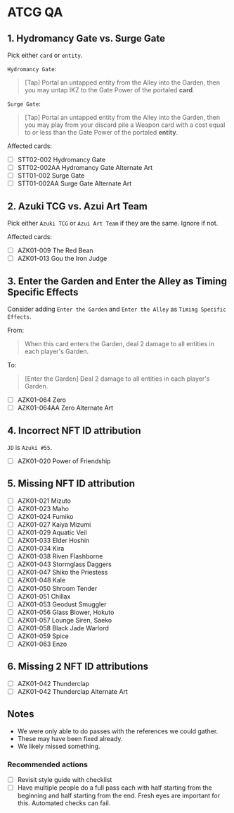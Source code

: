 # ATCG QA

## 1. Hydromancy Gate vs. Surge Gate

Pick either `card` or `entity`.

`Hydromancy Gate`:

> [Tap] Portal an untapped entity from the Alley into the Garden, then you may untap IKZ to the Gate Power of the portaled **card**.

`Surge Gate`:

> [Tap] Portal an untapped entity from the Alley into the Garden, then you may play from your discard pile a Weapon card with a cost equal to or less than the Gate Power of the portaled **entity**.

Affected cards:

- [ ] STT02-002 Hydromancy Gate
- [ ] STT02-002AA Hydromancy Gate Alternate Art
- [ ] STT01-002 Surge Gate
- [ ] STT01-002AA Surge Gate Alternate Art

## 2. Azuki TCG vs. Azui Art Team

Pick either `Azuki TCG` or `Azui Art Team` if they are the same. Ignore if not.

Affected cards:

- [ ] AZK01-009 The Red Bean
- [ ] AZK01-013 Gou the Iron Judge

## 3. Enter the Garden and Enter the Alley as Timing Specific Effects

Consider adding `Enter the Garden` and `Enter the Alley` as `Timing Specific Effects`.

From:

> When this card enters the Garden, deal 2 damage to all entities in each player's Garden.

To:

> [Enter the Garden] Deal 2 damage to all entities in each player's Garden.

- [ ] AZK01-064 Zero
- [ ] AZK01-064AA Zero Alternate Art

## 4. Incorrect NFT ID attribution

`JD` is `Azuki #55`.

- [ ] AZK01-020 Power of Friendship

## 5. Missing NFT ID attribution

- [ ] AZK01-021 Mizuto
- [ ] AZK01-023 Maho
- [ ] AZK01-024 Fumiko
- [ ] AZK01-027 Kaiya Mizumi
- [ ] AZK01-029 Aquatic Veil
- [ ] AZK01-033 Elder Hoshin
- [ ] AZK01-034 Kira
- [ ] AZK01-038 Riven Flashborne
- [ ] AZK01-043 Stormglass Daggers
- [ ] AZK01-047 Shiko the Priestess
- [ ] AZK01-048 Kale
- [ ] AZK01-050 Shroom Tender
- [ ] AZK01-051 Chillax
- [ ] AZK01-053 Geodust Smuggler
- [ ] AZK01-056 Glass Blower, Hokuto
- [ ] AZK01-057 Lounge Siren, Saeko
- [ ] AZK01-058 Black Jade Warlord
- [ ] AZK01-059 Spice
- [ ] AZK01-063 Enzo

## 6. Missing 2 NFT ID attributions

- [ ] AZK01-042 Thunderclap
- [ ] AZK01-042 Thunderclap Alternate Art

## Notes

- We were only able to do passes with the references we could gather.
- These may have been fixed already.
- We likely missed something.

### Recommended actions

- [ ] Revisit style guide with checklist
- [ ] Have multiple people do a full pass each with half starting from the beginning and half starting from the end. Fresh eyes are important for this. Automated checks can fail.
